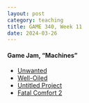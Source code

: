 ```yaml
---
layout: post
category: teaching
title: GAME 340, Week 11
date: 2024-03-26
---
```


#### Game Jam, “Machines”

* [Unwanted](https://zeethebee.itch.io/unwanted)
* [Well-Oiled](https://a-strangled-catfish.itch.io/well-oiled-machine)
* [Untitled Project](https://blobofawe.itch.io/untitled-project)
* [Fatal Comfort 2](https://amyhahah.itch.io/fatal-comfort-2)
